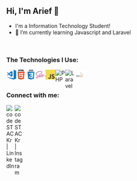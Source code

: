 ## Hi, I'm Arief 👋

- I'm a Information Technology Student!
- 🌱 I’m currently learning Javascript and Laravel

<br />

### The Technologies I Use:

<img align="left" alt="Visual Studio Code" width="26px" src="https://raw.githubusercontent.com/github/explore/80688e429a7d4ef2fca1e82350fe8e3517d3494d/topics/visual-studio-code/visual-studio-code.png" />
<img align="left" alt="HTML5" width="26px" src="https://raw.githubusercontent.com/github/explore/80688e429a7d4ef2fca1e82350fe8e3517d3494d/topics/html/html.png" />
<img align="left" alt="CSS3" width="26px" src="https://raw.githubusercontent.com/github/explore/80688e429a7d4ef2fca1e82350fe8e3517d3494d/topics/css/css.png" />
<img align="left" alt="Sass" width="26px" src="https://raw.githubusercontent.com/github/explore/80688e429a7d4ef2fca1e82350fe8e3517d3494d/topics/sass/sass.png" />
<img align="left" alt="JavaScript" width="26px" src="https://raw.githubusercontent.com/github/explore/80688e429a7d4ef2fca1e82350fe8e3517d3494d/topics/javascript/javascript.png" />
<img align="left" alt="PHP" width="26px" src="https://www.google.com/imgres?imgurl=https%3A%2F%2Fe7.pngegg.com%2Fpngimages%2F184%2F491%2Fpng-clipart-php-php.png&imgrefurl=https%3A%2F%2Fwww.pngegg.com%2Fid%2Fpng-wpzes&tbnid=f9wPE8vFWLDiuM&vet=12ahUKEwi0hMnl4bfxAhV0HrcAHaEqAPEQMygBegUIARDKAQ..i&docid=ygAGfAemnFFWiM&w=900&h=420&q=php%20png&safe=strict&ved=2ahUKEwi0hMnl4bfxAhV0HrcAHaEqAPEQMygBegUIARDKAQ" />
<img align="left" alt="Laravel" width="26px" src="" />
<img align="left" alt="MySQL" width="26px" src="https://raw.githubusercontent.com/github/explore/80688e429a7d4ef2fca1e82350fe8e3517d3494d/topics/mysql/mysql.png" />

<br />
<br />

### Connect with me:

[<img align="left" alt="codeSTACKr | LinkedIn" width="22px" src="https://cdn.jsdelivr.net/npm/simple-icons@v3/icons/linkedin.svg" />][linkedIn]
[<img align="left" alt="codeSTACKr | Instagram" width="22px" src="https://cdn.jsdelivr.net/npm/simple-icons@v3/icons/instagram.svg" />][instagram]

[LinkedIn]: https://www.linkedin.com/in/muhammad-arief-f-b3217b175/
[instagram]: https://instagram.com/arieffadhlann